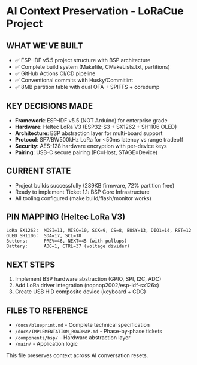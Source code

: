 # AI Context Preservation - LoRaCue Project

## WHAT WE'VE BUILT
- ✅ ESP-IDF v5.5 project structure with BSP architecture
- ✅ Complete build system (Makefile, CMakeLists.txt, partitions)
- ✅ GitHub Actions CI/CD pipeline
- ✅ Conventional commits with Husky/Commitlint
- ✅ 8MB partition table with dual OTA + SPIFFS + coredump

## KEY DECISIONS MADE
- **Framework**: ESP-IDF v5.5 (NOT Arduino) for enterprise grade
- **Hardware**: Heltec LoRa V3 (ESP32-S3 + SX1262 + SH1106 OLED)
- **Architecture**: BSP abstraction layer for multi-board support
- **Protocol**: SF7/BW500kHz LoRa for <50ms latency vs range tradeoff
- **Security**: AES-128 hardware encryption with per-device keys
- **Pairing**: USB-C secure pairing (PC=Host, STAGE=Device)

## CURRENT STATE
- Project builds successfully (289KB firmware, 72% partition free)
- Ready to implement Ticket 1.1: BSP Core Infrastructure
- All tooling configured (make build/flash/monitor works)

## PIN MAPPING (Heltec LoRa V3)
```
LoRa SX1262:  MOSI=11, MISO=10, SCK=9, CS=8, BUSY=13, DIO1=14, RST=12
OLED SH1106:  SDA=17, SCL=18  
Buttons:      PREV=46, NEXT=45 (with pullups)
Battery:      ADC=1, CTRL=37 (voltage divider)
```

## NEXT STEPS
1. Implement BSP hardware abstraction (GPIO, SPI, I2C, ADC)
2. Add LoRa driver integration (nopnop2002/esp-idf-sx126x)
3. Create USB HID composite device (keyboard + CDC)

## FILES TO REFERENCE
- `/docs/blueprint.md` - Complete technical specification
- `/docs/IMPLEMENTATION_ROADMAP.md` - Phase-by-phase tickets
- `/components/bsp/` - Hardware abstraction layer
- `/main/` - Application logic

This file preserves context across AI conversation resets.
